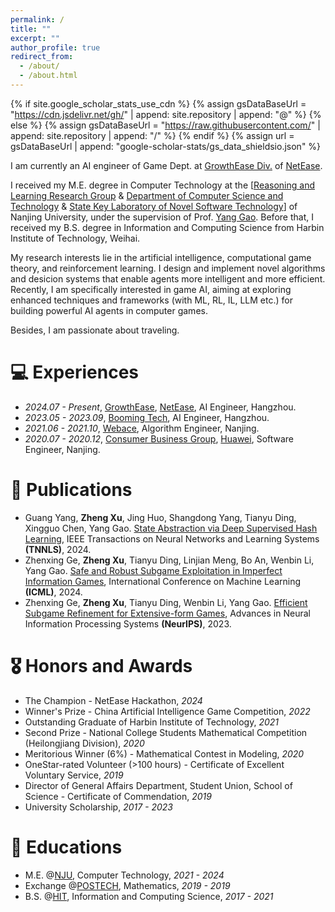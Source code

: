 ```yaml
---
permalink: /
title: ""
excerpt: ""
author_profile: true
redirect_from: 
  - /about/
  - /about.html
---
```


{% if site.google_scholar_stats_use_cdn %}
{% assign gsDataBaseUrl = "https://cdn.jsdelivr.net/gh/" | append: site.repository | append: "@" %}
{% else %}
{% assign gsDataBaseUrl = "https://raw.githubusercontent.com/" | append: site.repository | append: "/" %}
{% endif %}
{% assign url = gsDataBaseUrl | append: "google-scholar-stats/gs_data_shieldsio.json" %}

<span class='anchor' id='about-me'></span>
I am currently an AI engineer of Game Dept. at <a href="https://grow.163.com">GrowthEase Div.</a> of <a href="https://ir.netease.com/">NetEase</a>.

I received my M.E. degree in Computer Technology at the [<a href="https://cs.nju.edu.cn/rl/index.htm">Reasoning and Learning Research Group</a> & <a href="https://cs.nju.edu.cn/main.htm">Department of Computer Science and Technology</a> & <a href="https://keysoftlab.nju.edu.cn/main.htm">State Key Laboratory of Novel Software Technology</a>] of Nanjing University, under the supervision of Prof. <a href="https://is.nju.edu.cn/d3/56/c58208a643926/page.htm">Yang Gao</a>. Before that, I received my B.S. degree in Information and Computing Science from Harbin Institute of Technology, Weihai.

My research interests lie in the artificial intelligence, computational game theory, and reinforcement learning. I design and implement novel algorithms and desicion systems that enable agents more intelligent and more efficient. Recently, I am specifically interested in game AI, aiming at exploring enhanced techniques and frameworks (with ML, RL, IL, LLM etc.) for building powerful AI agents in computer games.

Besides, I am passionate about traveling.

<!-- # 🔥 News -->

# 💻 Experiences
- *2024.07 - Present*, [GrowthEase](https://grow.163.com), [NetEase](https://ir.netease.com/), AI Engineer, Hangzhou.
- *2023.05 - 2023.09*, [Booming Tech](https://www.boomingtech.com/), AI Engineer, Hangzhou.
- *2021.06 - 2021.10*, [Webace](http://www.webace-i3c.com/#/), Algorithm Engineer, Nanjing.
- *2020.07 - 2020.12*, [Consumer Business Group](https://consumer.huawei.com/), [Huawei](https://www.huawei.com/cn/), Software Engineer, Nanjing.

# 📝 Publications
- Guang Yang, **Zheng Xu**, Jing Huo, Shangdong Yang, Tianyu Ding, Xingguo Chen, Yang Gao. [State Abstraction via Deep Supervised Hash Learning](https://ieeexplore.ieee.org/abstract/document/10723098), IEEE Transactions on Neural Networks and Learning Systems **(TNNLS)**, 2024.
- Zhenxing Ge, **Zheng Xu**, Tianyu Ding, Linjian Meng, Bo An, Wenbin Li, Yang Gao. [Safe and Robust Subgame Exploitation in Imperfect Information Games](https://icml.cc/virtual/2024/poster/34372), International Conference on Machine Learning **(ICML)**, 2024.
- Zhenxing Ge, **Zheng Xu**, Tianyu Ding, Wenbin Li, Yang Gao. [Efficient Subgame Refinement for Extensive-form Games](https://neurips.cc/virtual/2023/poster/72659), Advances in Neural Information Processing Systems **(NeurIPS)**, 2023.

# 🎖 Honors and Awards
- The Champion - NetEase Hackathon, *2024*
- Winner's Prize - China Artificial Intelligence Game Competition, *2022*
- Outstanding Graduate of Harbin Institute of Technology, *2021*
- Second Prize - National College Students Mathematical Competition (Heilongjiang Division), *2020*
- Meritorious Winner (6%) - Mathematical Contest in Modeling, *2020*
- OneStar-rated Volunteer (>100 hours) - Certificate of Excellent Voluntary Service, *2019*
- Director of General Affairs Department, Student Union, School of Science - Certificate of Commendation, *2019*
- University Scholarship, *2017 - 2023*


# 📖 Educations
- M.E. @[NJU](https://www.nju.edu.cn/), Computer Technology, *2021 - 2024*
- Exchange @[POSTECH](https://www.postech.ac.kr/), Mathematics, *2019 - 2019*
- B.S. @[HIT](https://www.hit.edu.cn/), Information and Computing Science, *2017 - 2021*

<!-- # 💬 Invited Talks -->
